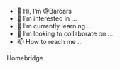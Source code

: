- 👋 Hi, I’m @Barcars
- 👀 I’m interested in ...
- 🌱 I’m currently learning ...
- 💞️ I’m looking to collaborate on ...
- 📫 How to reach me ...

<!---
Barcars/Barcars is a ✨ special ✨ repository because its `README.md` (this file) appears on your GitHub profile.
You can click the Preview link to take a look at your changes.
--->
Homebridge 
